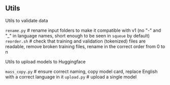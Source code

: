 ## Utils

Utils to validate data

`rename.py` # rename input folders to make it compatible with v1 (no "-" and "_" in language names, short enough to be seen in `squeue` by default)
`reorder.sh` # check that training and validation (tokenized) files are readable, remove broken training files, rename in the correct order from 0 to n

Utils to upload models to Huggingface

`mass_copy.py` # ensure correct naming, copy model card, replace English with a correct language in it
`upload.py` # upload a single model 
